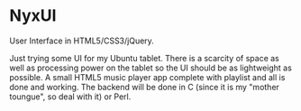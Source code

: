 NyxUI
=====

User Interface in HTML5/CSS3/jQuery.

Just trying some UI for my Ubuntu tablet. There is a scarcity of space as well as processing power on the tablet so the 
UI should be as lightweight as possible. A small HTML5 music player app complete with playlist and all is done and working.
The backend will be done in C (since it is my "mother toungue", so deal with it) or Perl.
